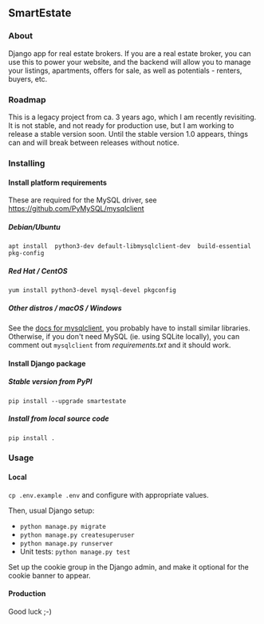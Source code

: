 ## SmartEstate

### About

Django app for real estate brokers. If you are a real estate broker, you can use this
to power your website, and the backend will allow you to manage your listings, apartments,
offers for sale, as well as potentials - renters, buyers, etc.

### Roadmap

This is a legacy project from ca. 3 years ago, which I am recently revisiting. It is not stable,
and not ready for production use, but I am working to release a stable version soon.
Until the stable version 1.0 appears, things can and will break between releases without notice.

### Installing

#### Install platform requirements

These are required for the MySQL driver, see https://github.com/PyMySQL/mysqlclient

##### Debian/Ubuntu

```
apt install  python3-dev default-libmysqlclient-dev  build-essential  pkg-config
```

##### Red Hat / CentOS

```
yum install python3-devel mysql-devel pkgconfig
```

##### Other distros / macOS / Windows

See the [docs for mysqlclient](https://github.com/PyMySQL/mysqlclient), you probably have to
install similar libraries. Otherwise, if you don't need MySQL (ie. using SQLite locally),
you can comment out `mysqlclient` from _requirements.txt_ and it should work.

#### Install Django package

##### Stable version from PyPI

```
pip install --upgrade smartestate
```

##### Install from local source code

```
pip install .
```

### Usage

#### Local

`cp .env.example .env` and configure with appropriate values.

Then, usual Django setup:

* `python manage.py migrate`
* `python manage.py createsuperuser`
* `python manage.py runserver`
* Unit tests: `python manage.py test`


Set up the cookie group in the Django admin, and make it optional for the cookie banner to appear.

#### Production

Good luck ;-)
